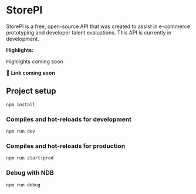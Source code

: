 # StorePI

StorePI is a free, open-source API that was created to assist in e-commerce prototyping and developer talent evaluations. This API is currently in development.

**Highlights:**

Highlights coming soon

🔗 **Link coming soon**

## Project setup

```
npm install
```

### Compiles and hot-reloads for development

```
npm run dev
```

### Compiles and hot-reloads for production

```
npm run start:prod
```

### Debug with NDB

```
npm run debug
```
